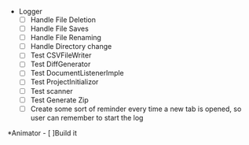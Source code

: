 * Logger
	- [ ] Handle File Deletion
	- [ ] Handle File Saves
	- [ ] Handle File Renaming
	- [ ] Handle Directory change
	- [ ] Test CSVFileWriter
	- [ ] Test DiffGenerator
	- [ ] Test DocumentListenerImple
	- [ ] Test ProjectInitializor
	- [ ] Test scanner
	- [ ] Test Generate Zip 
	- [ ] Create some sort of reminder every time a new tab is opened, so user can remember to start the log

*Animator
	- [ ]Build it
